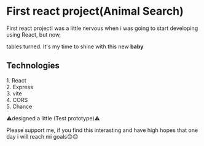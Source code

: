 <h1>First react project(Animal Search)</h1>

First react projectI was a little nervous when i was going to start developing using React, but now, 

tables turned.
It's my time to shine with this new <b>baby</b>

<h2>Technologies</h2>
  1. React<br>
  2. Express<br>
  3. vite<br>
  4. CORS<br>
  5. Chance<br>

⚠️designed a little (Test prototype)⚠️

Please support me, if you find this interasting and have high hopes that one day i will reach mi goals😊😊
